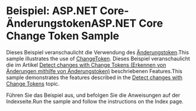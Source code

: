 # <a name="aspnet-core-change-token-sample"></a><span data-ttu-id="1d3d3-101">Beispiel: ASP.NET Core-Änderungstoken</span><span class="sxs-lookup"><span data-stu-id="1d3d3-101">ASP.NET Core Change Token Sample</span></span>

<span data-ttu-id="1d3d3-102">Dieses Beispiel veranschaulicht die Verwendung des [Änderungstoken](https://docs.microsoft.com/dotnet/api/microsoft.extensions.primitives.changetoken).</span><span class="sxs-lookup"><span data-stu-id="1d3d3-102">This sample illustrates the use of [ChangeToken](https://docs.microsoft.com/dotnet/api/microsoft.extensions.primitives.changetoken).</span></span> <span data-ttu-id="1d3d3-103">Dieses Beispiel veranschaulicht die im Artikel [Detect changes with Change Tokens (Erkennen von Änderungen mithilfe von Änderungstoken)](https://docs.microsoft.com/aspnet/core/fundamentals/change-tokens) beschriebenen Features.</span><span class="sxs-lookup"><span data-stu-id="1d3d3-103">This sample demonstrates the features described in the [Detect changes with Change Tokens](https://docs.microsoft.com/aspnet/core/fundamentals/change-tokens) topic.</span></span>

<span data-ttu-id="1d3d3-104">Führen Sie das Beispiel aus, und befolgen Sie die Anweisungen auf der Indexseite.</span><span class="sxs-lookup"><span data-stu-id="1d3d3-104">Run the sample and follow the instructions on the Index page.</span></span>
